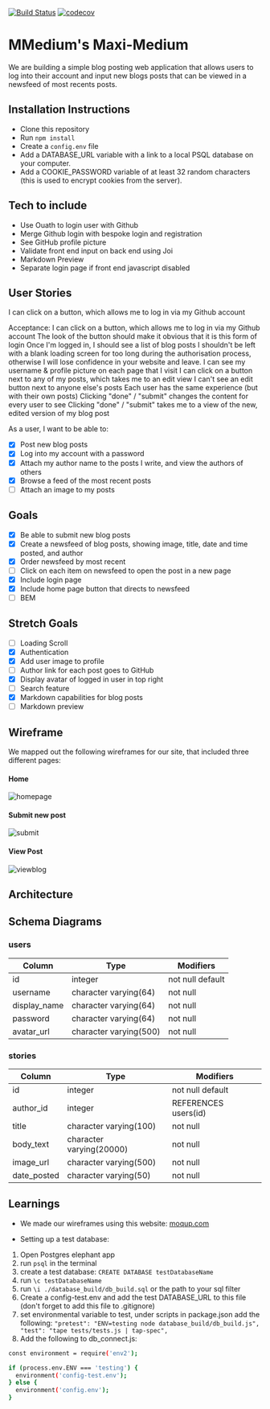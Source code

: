[![Build Status](https://travis-ci.org/finnhodgkin/maxi-medium.svg?branch=master)](https://travis-ci.org/finnhodgkin/maxi-medium)
[![codecov](https://codecov.io/gh/finnhodgkin/maxi-medium/branch/master/graph/badge.svg)](https://codecov.io/gh/finnhodgkin/maxi-medium)


# MMedium's Maxi-Medium

We are building a simple blog posting web application that allows users to log into their account and input new blogs posts that can be viewed in a newsfeed of most recents posts.

## Installation Instructions
- Clone this repository
- Run `npm install`
- Create a `config.env` file
- Add a DATABASE_URL variable with a link to a local PSQL database on your computer.
- Add a COOKIE_PASSWORD variable of at least 32 random characters (this is used to encrypt cookies from the server).

## Tech to include

- Use Ouath to login user with Github
- Merge Github login with bespoke login and registration
- See GitHub profile picture
- Validate front end input on back end using Joi
- Markdown Preview
- Separate login page if front end javascript disabled


## User Stories

I can click on a button, which allows me to log in via my Github account

Acceptance:
I can click on a button, which allows me to log in via my Github account
The look of the button should make it obvious that it is this form of login
Once I'm logged in, I should see a list of blog posts
I shouldn't be left with a blank loading screen for too long during the authorisation process, otherwise I will lose confidence in your website and leave.
 I can see my username & profile picture on each page that I visit
 I can click on a button next to any of my posts, which takes me to an edit view
I can't see an edit button next to anyone else's posts
Each user has the same experience (but with their own posts)
Clicking "done" / "submit" changes the content for every user to see
Clicking "done" / "submit" takes me to a view of the new, edited version of my blog post






As a user, I want to be able to:
- [x] Post new blog posts
- [x] Log into my account with a password
- [x] Attach my author name to the posts I write, and view the authors of others
- [x] Browse a feed of the most recent posts
- [ ] Attach an image to my posts

## Goals
- [x] Be able to submit new blog posts
- [x] Create a newsfeed of blog posts, showing image, title, date and time posted, and author
- [x] Order newsfeed by most recent
- [ ] Click on each item on newsfeed to open the post in a new page
- [x] Include login page
- [x] Include home page button that directs to newsfeed
- [ ] BEM

## Stretch Goals
- [ ] Loading Scroll
- [x] Authentication
- [x] Add user image to profile
- [ ] Author link for each post goes to GitHub
- [x] Display avatar of logged in user in top right
- [ ] Search feature
- [x] Markdown capabilities for blog posts
- [ ] Markdown preview

## Wireframe

We mapped out the following wireframes for our site, that included three different pages:

#### Home
![homepage](https://cloud.githubusercontent.com/assets/16895125/24709073/aa6007bc-1a10-11e7-9360-5faf82a654a7.png)

#### Submit new post
![submit](https://cloud.githubusercontent.com/assets/16895125/24709069/a645173a-1a10-11e7-8377-6372c70744b0.png)

#### View Post
![viewblog](https://cloud.githubusercontent.com/assets/16895125/24709065/a37ee33c-1a10-11e7-95c7-6ea8f7b7c7e4.png)

## Architecture

## Schema Diagrams

### users
Column | Type | Modifiers
--- | --- | ---
id | integer | not null default
username | character varying(64) | not null
display_name | character varying(64) | not null
password | character varying(64) | not null
avatar_url | character varying(500) | not null

### stories
Column | Type | Modifiers
--- | --- | ---
id | integer | not null default
author_id | integer | REFERENCES users(id)
title | character varying(100) | not null
body_text | character varying(20000) | not null
image_url | character varying(500) | not null
date_posted | character varying(50) | not null

## Learnings

- We made our wireframes using this website: [moqup.com](https://app.moqups.com/edit/page/ad64222d5)

- Setting up a test database:
1. Open Postgres elephant app
2. run ```psql``` in the terminal
3. create a test database: ```CREATE DATABASE testDatabaseName```
4. run ```\c testDatabaseName```
5. run ```\i ./database_build/db_build.sql``` or the path to your sql filter
6. Create a config-test.env and add the test DATABASE_URL to this file (don't forget to add this file to .gitignore)
7. set environmental variable to test, under scripts in package.json add the following: ```"pretest": "ENV=testing node database_build/db_build.js",
"test": "tape tests/tests.js | tap-spec",```
8. Add the following to db_connect.js:

```sh
const environment = require('env2');

if (process.env.ENV === 'testing') {
  environment('config-test.env');
} else {
  environment('config.env');
}
```
